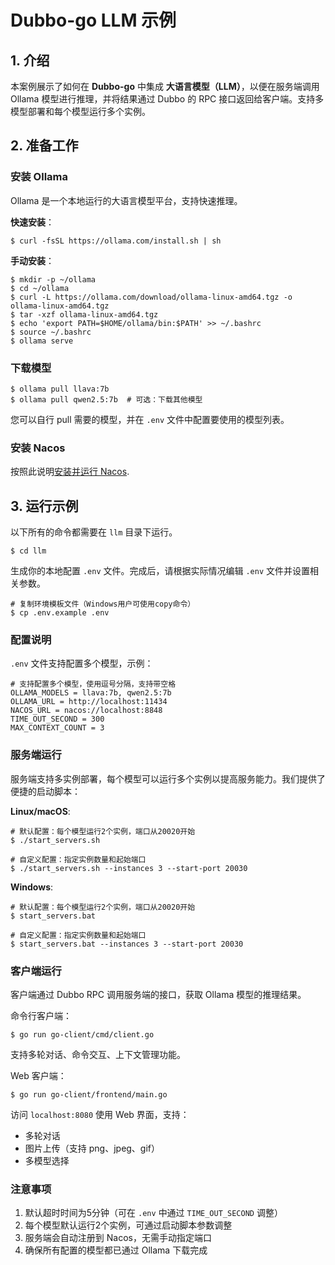 # Dubbo-go LLM 示例

## 1. **介绍**

本案例展示了如何在 **Dubbo-go** 中集成 **大语言模型（LLM）**，以便在服务端调用 Ollama 模型进行推理，并将结果通过 Dubbo 的 RPC 接口返回给客户端。支持多模型部署和每个模型运行多个实例。

## 2. **准备工作**

### **安装 Ollama**

Ollama 是一个本地运行的大语言模型平台，支持快速推理。

**快速安装**：

```shell
$ curl -fsSL https://ollama.com/install.sh | sh
```

**手动安装**：

```shell
$ mkdir -p ~/ollama
$ cd ~/ollama
$ curl -L https://ollama.com/download/ollama-linux-amd64.tgz -o ollama-linux-amd64.tgz
$ tar -xzf ollama-linux-amd64.tgz
$ echo 'export PATH=$HOME/ollama/bin:$PATH' >> ~/.bashrc
$ source ~/.bashrc
$ ollama serve
```

### 下载模型

```shell
$ ollama pull llava:7b
$ ollama pull qwen2.5:7b  # 可选：下载其他模型
```

您可以自行 pull 需要的模型，并在 `.env` 文件中配置要使用的模型列表。

### **安装 Nacos**

按照此说明[安装并运行 Nacos](https://dubbo-next.staged.apache.org/zh-cn/overview/reference/integrations/nacos/).

## **3. 运行示例**

以下所有的命令都需要在 `llm` 目录下运行。

```shell
$ cd llm
```

生成你的本地配置 `.env` 文件。完成后，请根据实际情况编辑 `.env` 文件并设置相关参数。

```shell
# 复制环境模板文件（Windows用户可使用copy命令）
$ cp .env.example .env
```

### **配置说明**

`.env` 文件支持配置多个模型，示例：

```text
# 支持配置多个模型，使用逗号分隔，支持带空格
OLLAMA_MODELS = llava:7b, qwen2.5:7b
OLLAMA_URL = http://localhost:11434
NACOS_URL = nacos://localhost:8848
TIME_OUT_SECOND = 300
MAX_CONTEXT_COUNT = 3
```

### **服务端运行**

服务端支持多实例部署，每个模型可以运行多个实例以提高服务能力。我们提供了便捷的启动脚本：

**Linux/macOS**:
```shell
# 默认配置：每个模型运行2个实例，端口从20020开始
$ ./start_servers.sh

# 自定义配置：指定实例数量和起始端口
$ ./start_servers.sh --instances 3 --start-port 20030
```

**Windows**:
```shell
# 默认配置：每个模型运行2个实例，端口从20020开始
$ start_servers.bat

# 自定义配置：指定实例数量和起始端口
$ start_servers.bat --instances 3 --start-port 20030
```

### **客户端运行**

客户端通过 Dubbo RPC 调用服务端的接口，获取 Ollama 模型的推理结果。

命令行客户端：
```shell
$ go run go-client/cmd/client.go
```
支持多轮对话、命令交互、上下文管理功能。

Web 客户端：
```shell
$ go run go-client/frontend/main.go
```
访问 `localhost:8080` 使用 Web 界面，支持：
- 多轮对话
- 图片上传（支持 png、jpeg、gif）
- 多模型选择

### **注意事项**

1. 默认超时时间为5分钟（可在 `.env` 中通过 `TIME_OUT_SECOND` 调整）
2. 每个模型默认运行2个实例，可通过启动脚本参数调整
3. 服务端会自动注册到 Nacos，无需手动指定端口
4. 确保所有配置的模型都已通过 Ollama 下载完成